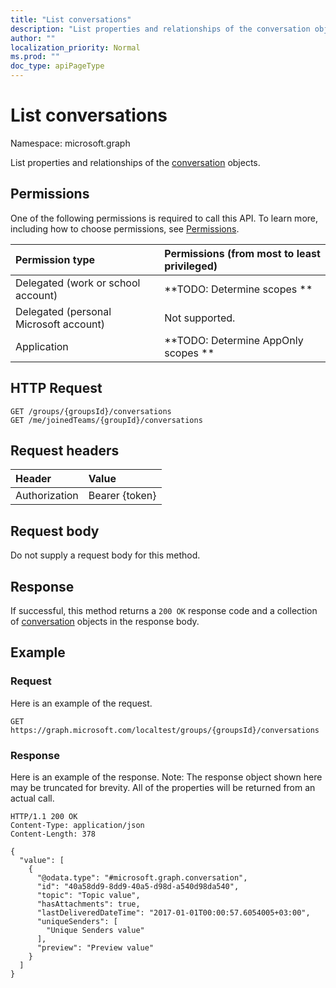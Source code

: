 ```yaml
---
title: "List conversations"
description: "List properties and relationships of the conversation objects."
author: ""
localization_priority: Normal
ms.prod: ""
doc_type: apiPageType
---
```


# List conversations

Namespace: microsoft.graph

List properties and relationships of the [conversation](../resources/conversation.md) objects.

## Permissions
One of the following permissions is required to call this API. To learn more, including how to choose permissions, see [Permissions](/concepts/permissions-reference.md).

|Permission type|Permissions (from most to least privileged)|
|:---|:---|
|Delegated (work or school account)|**TODO: Determine scopes **|
|Delegated (personal Microsoft account)|Not supported.|
|Application|**TODO: Determine AppOnly scopes **|

## HTTP Request
<!-- {
  "blockType": "ignored"
}
-->
``` http
GET /groups/{groupsId}/conversations
GET /me/joinedTeams/{groupId}/conversations
```

## Request headers
|Header|Value|
|:---|:---|
|Authorization|Bearer {token}|

## Request body
Do not supply a request body for this method.

## Response
If successful, this method returns a `200 OK` response code and a collection of [conversation](../resources/conversation.md) objects in the response body.

## Example

### Request
Here is an example of the request.
<!-- {
  "blockType": "request",
  "name": "get_conversation"
}
-->
``` http
GET https://graph.microsoft.com/localtest/groups/{groupsId}/conversations
```

### Response
Here is an example of the response. Note: The response object shown here may be truncated for brevity. All of the properties will be returned from an actual call.
<!-- {
  "blockType": "response",
  "truncated": true,
  "@odata.type": "collection(microsoft.graph.conversation)"
}
-->
``` http
HTTP/1.1 200 OK
Content-Type: application/json
Content-Length: 378

{
  "value": [
    {
      "@odata.type": "#microsoft.graph.conversation",
      "id": "40a58dd9-8dd9-40a5-d98d-a540d98da540",
      "topic": "Topic value",
      "hasAttachments": true,
      "lastDeliveredDateTime": "2017-01-01T00:00:57.6054005+03:00",
      "uniqueSenders": [
        "Unique Senders value"
      ],
      "preview": "Preview value"
    }
  ]
}
```

